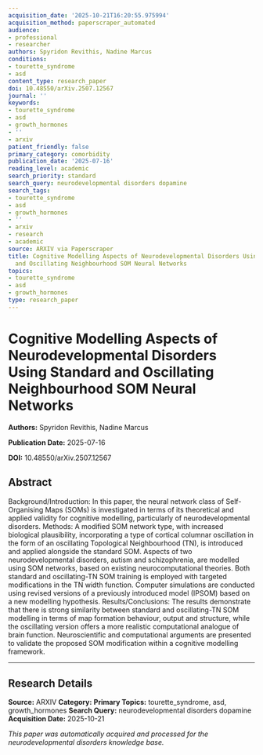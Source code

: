 ```yaml
---
acquisition_date: '2025-10-21T16:20:55.975994'
acquisition_method: paperscraper_automated
audience:
- professional
- researcher
authors: Spyridon Revithis, Nadine Marcus
conditions:
- tourette_syndrome
- asd
content_type: research_paper
doi: 10.48550/arXiv.2507.12567
journal: ''
keywords:
- tourette_syndrome
- asd
- growth_hormones
- ''
- arxiv
patient_friendly: false
primary_category: comorbidity
publication_date: '2025-07-16'
reading_level: academic
search_priority: standard
search_query: neurodevelopmental disorders dopamine
search_tags:
- tourette_syndrome
- asd
- growth_hormones
- ''
- arxiv
- research
- academic
source: ARXIV via Paperscraper
title: Cognitive Modelling Aspects of Neurodevelopmental Disorders Using Standard
  and Oscillating Neighbourhood SOM Neural Networks
topics:
- tourette_syndrome
- asd
- growth_hormones
type: research_paper
---
```


# Cognitive Modelling Aspects of Neurodevelopmental Disorders Using Standard and Oscillating Neighbourhood SOM Neural Networks

**Authors:** Spyridon Revithis, Nadine Marcus

**Publication Date:** 2025-07-16

**DOI:** 10.48550/arXiv.2507.12567

## Abstract

Background/Introduction: In this paper, the neural network class of Self-Organising Maps (SOMs) is investigated in terms of its theoretical and applied validity for cognitive modelling, particularly of neurodevelopmental disorders. Methods: A modified SOM network type, with increased biological plausibility, incorporating a type of cortical columnar oscillation in the form of an oscillating Topological Neighbourhood (TN), is introduced and applied alongside the standard SOM. Aspects of two neurodevelopmental disorders, autism and schizophrenia, are modelled using SOM networks, based on existing neurocomputational theories. Both standard and oscillating-TN SOM training is employed with targeted modifications in the TN width function. Computer simulations are conducted using revised versions of a previously introduced model (IPSOM) based on a new modelling hypothesis. Results/Conclusions: The results demonstrate that there is strong similarity between standard and oscillating-TN SOM modelling in terms of map formation behaviour, output and structure, while the oscillating version offers a more realistic computational analogue of brain function. Neuroscientific and computational arguments are presented to validate the proposed SOM modification within a cognitive modelling framework.

---

## Research Details

**Source:** ARXIV
**Category:** 
**Primary Topics:** tourette_syndrome, asd, growth_hormones
**Search Query:** neurodevelopmental disorders dopamine
**Acquisition Date:** 2025-10-21

*This paper was automatically acquired and processed for the neurodevelopmental disorders knowledge base.*
